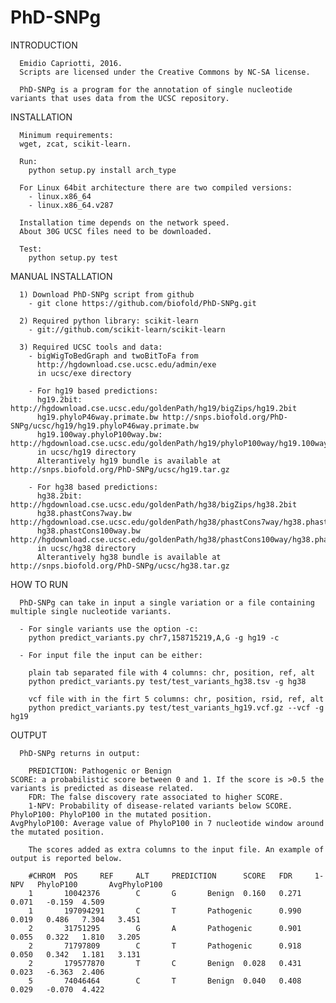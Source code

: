 # PhD-SNPg


INTRODUCTION
      
      Emidio Capriotti, 2016.
      Scripts are licensed under the Creative Commons by NC-SA license.

      PhD-SNPg is a program for the annotation of single nucleotide variants that uses data from the UCSC repository.


INSTALLATION

      Minimum requirements:
      wget, zcat, scikit-learn.

      Run:
        python setup.py install arch_type

      For Linux 64bit architecture there are two compiled versions:
        - linux.x86_64
        - linux.x86_64.v287

      Installation time depends on the network speed.
      About 30G UCSC files need to be downloaded.

      Test:
        python setup.py test	



MANUAL INSTALLATION

      1) Download PhD-SNPg script from github
        - git clone https://github.com/biofold/PhD-SNPg.git

      2) Required python library: scikit-learn
        - git://github.com/scikit-learn/scikit-learn

      3) Required UCSC tools and data:
        - bigWigToBedGraph and twoBitToFa from
          http://hgdownload.cse.ucsc.edu/admin/exe
          in ucsc/exe directory

        - For hg19 based predictions:
          hg19.2bit: http://hgdownload.cse.ucsc.edu/goldenPath/hg19/bigZips/hg19.2bit
          hg19.phyloP46way.primate.bw http://snps.biofold.org/PhD-SNPg/ucsc/hg19/hg19.phyloP46way.primate.bw	
          hg19.100way.phyloP100way.bw: http://hgdownload.cse.ucsc.edu/goldenPath/hg19/phyloP100way/hg19.100way.phyloP100way.bw
          in ucsc/hg19 directory
          Alterantively hg19 bundle is available at http://snps.biofold.org/PhD-SNPg/ucsc/hg19.tar.gz		

        - For hg38 based predictions:
          hg38.2bit: http://hgdownload.cse.ucsc.edu/goldenPath/hg38/bigZips/hg38.2bit
          hg38.phastCons7way.bw http://hgdownload.cse.ucsc.edu/goldenPath/hg38/phastCons7way/hg38.phastCons7way.bw
          hg38.phastCons100way.bw http://hgdownload.cse.ucsc.edu/goldenPath/hg38/phastCons100way/hg38.phastCons100way.bw
          in ucsc/hg38 directory
          Alterantively hg38 bundle is available at http://snps.biofold.org/PhD-SNPg/ucsc/hg38.tar.gz


HOW TO RUN
		
      PhD-SNPg can take in input a single variation or a file containing multiple single nucleotide variants.

      - For single variants use the option -c:
        python predict_variants.py chr7,158715219,A,G -g hg19 -c

      - For input file the input can be either: 
	
        plain tab separated file with 4 columns: chr, position, ref, alt
        python predict_variants.py test/test_variants_hg38.tsv -g hg38
       
        vcf file with in the firt 5 columns: chr, position, rsid, ref, alt  
        python predict_variants.py test/test_variants_hg19.vcf.gz --vcf -g hg19


OUTPUT

      PhD-SNPg returns in output: 

        PREDICTION: Pathogenic or Benign
	SCORE: a probabilistic score between 0 and 1. If the score is >0.5 the variants is predicted as disease related.
        FDR: The false discovery rate associated to higher SCORE.
     	1-NPV: Probability of disease-related variants below SCORE.
	PhyloP100: PhyloP100 in the mutated position.
	AvgPhyloP100: Average value of PhyloP100 in 7 nucleotide window around the mutated position.

        The scores added as extra columns to the input file. An example of output is reported below.

        #CHROM  POS     REF     ALT     PREDICTION      SCORE   FDR     1-NPV   PhyloP100       AvgPhyloP100
        1       10042376        C       G       Benign  0.160   0.271   0.071   -0.159  4.509
        1       197094291       C       T       Pathogenic      0.990   0.019   0.486   7.304   3.451
        2       31751295        G       A       Pathogenic      0.901   0.055   0.322   1.810   3.205
        2       71797809        C       T       Pathogenic      0.918   0.050   0.342   1.181   3.131
        2       179577870       T       C       Benign  0.028   0.431   0.023   -6.363  2.406
        5       74046464        C       T       Benign  0.040   0.408   0.029   -0.070  4.422

